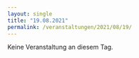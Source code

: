 ```yaml
---
layout: single
title: "19.08.2021"
permalink: /veranstaltungen/2021/08/19/
---
```


Keine Veranstaltung an diesem Tag.
